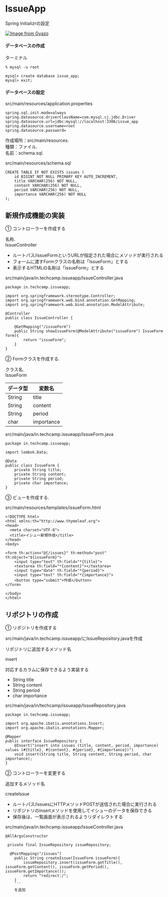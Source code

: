 # IssueApp
Spring Initializrの設定

[![Image from Gyazo](https://i.gyazo.com/4db2c06e5b46efa0d3bba001dc6e1258.png)](https://gyazo.com/4db2c06e5b46efa0d3bba001dc6e1258)


#### データベースの作成

ターミナル
```
% mysql -u root

mysql> create database issue_app;
mysql> exit;
```
#### データベースの設定

src/main/resources/application.properties
```
spring.sql.init.mode=always
spring.datasource.driverClassName=com.mysql.cj.jdbc.Driver
spring.datasource.url=jdbc:mysql://localhost:3306/issue_app
spring.datasource.username=root
spring.datasource.password=
```

作成場所：src/main/resources.  
種類：ファイル.  
名前：schema.sql.  

src/main/resources/schema.sql
```
CREATE TABLE IF NOT EXISTS issues (
    id BIGINT NOT NULL PRIMARY KEY AUTO_INCREMENT,
    title VARCHAR(256) NOT NULL,
    content VARCHAR(256) NOT NULL,
    period VARCHAR(256) NOT NULL,
    importance VARCHAR(256) NOT NULL
);
```

## 新規作成機能の実装

① コントローラーを作成する  

名称.  
IssueController


- ルートパス/issueFormというURLが指定された場合にメソッドが実行される
- フォームに渡すFormクラスの名称は「IssueForm」とする
- 表示するHTMLの名称は「issueForm」とする

src/main/java/in.techcamp.issueapp/IssueController.java
```
package in.techcamp.issueapp;

import org.springframework.stereotype.Controller;
import org.springframework.web.bind.annotation.GetMapping;
import org.springframework.web.bind.annotation.ModelAttribute;

@Controller
public class IssueController {

    @GetMapping("/issueForm")
    public String showIssueForm(@ModelAttribute("issueForm") IssueForm form){
        return "issueForm";
    }
}
```


② Formクラスを作成する.  

クラス名.  
IssueForm


| データ型 |	変数名 |
---- | ----
| String |	title |
| String |	content |
| String |	period |
| char	| importance |

src/main/java/in.techcamp.issueapp/IssueForm.java
```
package in.techcamp.issueapp;

import lombok.Data;

@Data
public class IssueForm {
    private String title;
    private String content;
    private String period;
    private char importance;
}
```

③ ビューを作成する.  

src/main/resources/templates/issueForm.html
```
<!DOCTYPE html>
<html xmlns:th="http://www.thymeleaf.org">
<head>
  <meta charset="UTF-8">
  <title>イシュー新規作成</title>
</head>
<body>

<form th:action="@{/issues}" th:method="post" th:object="${issueForm}">
    <input type="text" th:field="*{title}">
    <textarea th:field="*{content}"></textarea>
    <input type="date" th:field="*{period}">
    <input type="text" th:field="*{importance}">
    <button type="submit">作成</button>
</form>

</body>
</html>
```

## リポジトリの作成

① リポジトリを作成する

src/main/java/in.techcamp.issueapp/にIssueRepository.javaを作成

リポジトリに追加するメソッド名

insert

対応するカラムに保存できるよう実装する
- String title
- String content
- String period
- char importance


src/main/java/in/techcamp/issueapp/IssueRepository.java
```
package in.techcamp.issueapp;

import org.apache.ibatis.annotations.Insert;
import org.apache.ibatis.annotations.Mapper;

@Mapper
public interface IssueRepository {
    @Insert("insert into issues (title, content, period, importance) values (#{title}, #{content}, #{period}, #{importance})")
    void insert(String title, String content, String period, char importance);
}
```

② コントローラーを変更する

追加するメソッド名

createIssue

- ルートパス/issuesにHTTPメソッドPOSTが送信された場合に実行される
- リポジトリのinsertメソッドを使用してイシューのデータを保存できる
- 保存後は、一覧画面が表示されるようリダイレクトする

src/main/java/in.techcamp.issueapp/IssueController.java
```
@AllArgsConstructor

 private final IssueRepository issueRepository;
 
  @PostMapping("/issues")
    public String createIssue(IssueForm issueForm){
        issueRepository.insert(issueForm.getTitle(), issueForm.getContent(), issueForm.getPeriod(), issueForm.getImportance());
        return "redirect:/";
    }
    ```
    を追加
